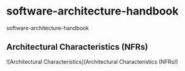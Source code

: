 #  software-architecture-handbook
software-architecture-handbook

## Architectural Characteristics (NFRs)

![Architectural Characteristics](Architectural Characteristics (NFRs))
